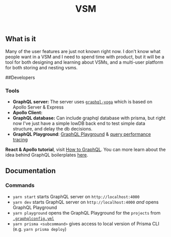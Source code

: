 <h1 align="center"><strong>VSM</strong></h1>

<br />

## What is it
Many of the user features are just not known right now.  I don't know what people want in a VSM and I need to spend time with product, but it will be a tool for both designing and learning about VSMs, and a multi-user platform for both storing and nesting vsms.

##Developers

### Tools

- **GraphQL server:** The server uses [`graphql-yoga`](https://github.com/prisma/graphql-yoga) which is based on Apollo Server & Express
- **Apollo Client:**
- **GraphQL database:** Can include graphql database with prisma, but right now I've just have a simple lowDB back end to test simple data structure, and delay the db decisions.
- **GraphQL Playground**: [GraphQL Playground](https://github.com/prisma/graphql-playground) & [query performance tracing](https://github.com/apollographql/apollo-tracing)

**React & Apollo tutorial**, visit [How to GraphQL](https://www.howtographql.com/react-apollo/0-introduction/). You can more learn about the idea behind GraphQL boilerplates [here](https://blog.graph.cool/graphql-boilerplates-graphql-create-how-to-setup-a-graphql-project-6428be2f3a5).

## Documentation

### Commands

* `yarn start` starts GraphQL server on `http://localhost:4000`
* `yarn dev` starts GraphQL server on `http://localhost:4000` _and_ opens GraphQL Playground
* `yarn playground` opens the GraphQL Playground for the `projects` from [`.graphqlconfig.yml`](./.graphqlconfig.yml)
* `yarn prisma <subcommand>` gives access to local version of Prisma CLI (e.g. `yarn prisma deploy`)

